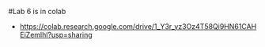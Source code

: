 #Lab 6 is in colab
- https://colab.research.google.com/drive/1_Y3r_yz3Oz4T58Qi9HN61CAHEiZemlhl?usp=sharing

